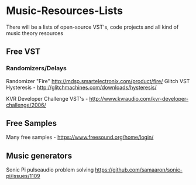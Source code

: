 # Music-Resources-Lists
There will be a lists of open-source VST's, code projects and all kind of music theory resources

## Free VST
### Randomizers/Delays
Randomizer "Fire" http://mdsp.smartelectronix.com/product/fire/
Glitch VST Hysteresis - http://glitchmachines.com/downloads/hysteresis/

KVR Developer Challenge VST's - http://www.kvraudio.com/kvr-developer-challenge/2006/


## Free Samples
Many free samples - https://www.freesound.org/home/login/

## Music generators

Sonic Pi pulseaudio problem solving https://github.com/samaaron/sonic-pi/issues/1109
